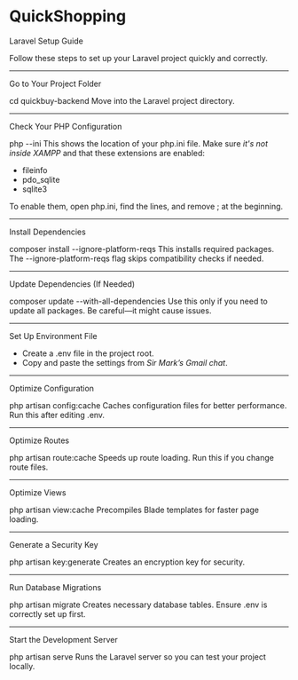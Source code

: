 # QuickShopping

Laravel Setup Guide

Follow these steps to set up your Laravel project quickly and correctly.

---

Go to Your Project Folder  

cd quickbuy-backend
Move into the Laravel project directory.

---

Check Your PHP Configuration  

php --ini
This shows the location of your php.ini file. Make sure *it's not inside XAMPP* and that these extensions are enabled:

- fileinfo
- pdo_sqlite
- sqlite3

To enable them, open php.ini, find the lines, and remove ; at the beginning.

---

Install Dependencies  

composer install --ignore-platform-reqs
This installs required packages. The --ignore-platform-reqs flag skips compatibility checks if needed.

---

Update Dependencies (If Needed)  

composer update --with-all-dependencies
Use this only if you need to update all packages. Be careful—it might cause issues.

---
Set Up Environment File  

- Create a .env file in the project root.
- Copy and paste the settings from *Sir Mark’s Gmail chat*.

---

Optimize Configuration  

php artisan config:cache
Caches configuration files for better performance. Run this after editing .env.

---

Optimize Routes  

php artisan route:cache
Speeds up route loading. Run this if you change route files.

---

Optimize Views  

php artisan view:cache
Precompiles Blade templates for faster page loading.

---

Generate a Security Key  

php artisan key:generate
Creates an encryption key for security.

---

Run Database Migrations  

php artisan migrate
Creates necessary database tables. Ensure .env is correctly set up first.

---

Start the Development Server  

php artisan serve
Runs the Laravel server so you can test your project locally.